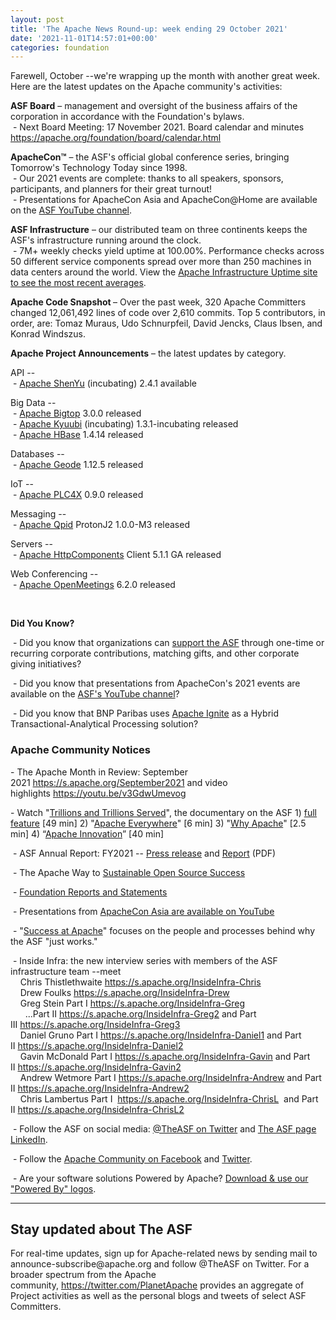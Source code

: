 ```yaml
---
layout: post
title: 'The Apache News Round-up: week ending 29 October 2021'
date: '2021-11-01T14:57:01+00:00'
categories: foundation
---
```

<p></p><p></p><p></p><p></p><p></p><p></p><p></p><p></p><p></p><p></p><p></p><p></p><p></p><p></p><p></p><p></p><p></p><p></p><p></p><p>Farewell, October --we're wrapping up the month with another great week. Here are the latest updates on the Apache
 community's activities:</p><span style="font-weight: 700;">ASF Board</span>&nbsp;– management and oversight of the business affairs of the corporation in accordance with the Foundation's bylaws.<br>&nbsp;- Next Board Meeting: 17 November 2021. Board calendar and minutes <a href="https://apache.org/foundation/board/calendar.html" target="_blank">https://apache.org/foundation/board/calendar.html</a><p></p><p><span style="font-weight: 700;">ApacheCon™</span>&nbsp;–
 the ASF's official global conference series, bringing Tomorrow's 
Technology Today since 1998. <br>&nbsp;- Our 2021 events are complete: thanks to all speakers, sponsors, participants, and planners for their great turnout! <br>&nbsp;- Presentations for ApacheCon Asia and ApacheCon@Home are available on the <a href="https://www.youtube.com/c/TheApacheFoundation/" target="_blank">ASF YouTube channel</a>.</p><p><span style="font-weight: 700;">ASF Infrastructure</span>&nbsp;– our distributed team on three continents keeps the ASF's infrastructure running around the clock.<br>&nbsp;-
 7M+ weekly checks yield uptime at 100.00%. Performance checks across 50 
different service components spread over more than 250 machines in data 
centers around the world. View the <a href="http://www.apache.org/uptime/" target="_blank">Apache Infrastructure Uptime site to see the most recent averages</a>.<br></p><p><span style="font-weight: 700;">Apache Code Snapshot&nbsp;</span>–
 Over the past week, 320 Apache Committers changed 12,061,492 lines of 
code over 2,610 commits. Top 5 contributors, in order, are: Tomaz Muraus, Udo Schnurpfeil, David Jencks, Claus Ibsen, and Konrad Windszus. &nbsp; <span style="font-weight: 700;"></span></p><p><span style="font-weight: 700;">Apache Project Announcements</span>&nbsp;– the latest updates by category.</p><p>API --<br>&nbsp;- <a href="https://shenyu.apache.org/" target="_blank">Apache ShenYu</a> (incubating) 2.4.1 available<br></p><p>Big Data --<br>&nbsp;- <a href="https://bigtop.apache.org/" target="_blank">Apache </a><span class="il"><a href="https://bigtop.apache.org/" target="_blank">Bigtop</a></span> 3.0.0 released <br>&nbsp;- <a href="https://kyuubi.apache.org/" target="_blank">Apache Kyuubi</a> (incubating) 1.3.1-incubating released<br>&nbsp;- <a href="https://hbase.apache.org/" target="_blank">Apache </a><span class="il"><a href="https://hbase.apache.org/" target="_blank">HBase</a></span> 1.4.14 released <br></p><p></p>Databases --<br>&nbsp;- <a href="http://geode.apache.org/" target="_blank">Apache </a><span class="il"><a href="http://geode.apache.org/" target="_blank">Geode</a></span> 1.12.5 released <a href="http://geode.apache.org/" rel="noreferrer" target="_blank" data-saferedirecturl="https://www.google.com/url?q=http://geode.apache.org/&amp;source=gmail&amp;ust=1635610134900000&amp;usg=AFQjCNHrELPkLumbxl-_dguF-CWm6W5xSA"></a><p></p><p>IoT --<br>&nbsp;- <a href="https://plc4x.apache.org/" target="_blank">Apache </a><span class="il"><a href="https://plc4x.apache.org/" target="_blank">PLC4X</a></span> 0.9.0 released<br>
</p><p></p><p></p>Messaging --<br>&nbsp;- <a href="https://qpid.apache.org/" target="_blank">Apache Qpid</a> <span class="il">ProtonJ2</span> 1.0.0-M3 released&nbsp;
<p></p>Servers --<br>&nbsp;- <a href="https://hc.apache.org/" target="_blank">Apache </a><span class="il"><a href="https://hc.apache.org/" target="_blank">HttpComponents</a></span> Client 5.1.1 GA released<p></p><p>Web Conferencing --<br>&nbsp;- <a href="https://openmeetings.apache.org/" target="_blank">Apache </a><span class="il"><a href="https://openmeetings.apache.org/" target="_blank">OpenMeetings</a></span> 6.2.0 released <br></p><p><br></p><p></p><p><span style="font-weight: 700;">Did You Know?</span><br></p><p>&nbsp;- Did you know that organizations can <a href="https://apache.org/foundation/contributing" target="_blank">support the ASF</a> through one-time or 
recurring corporate contributions, matching gifts, and other corporate 
giving initiatives?&nbsp;</p><p>&nbsp;- Did you know that presentations from ApacheCon's 2021 events are available on the <a href="https://www.youtube.com/c/TheApacheFoundation/playlists" target="_blank">ASF's YouTube channel</a>?&nbsp; <br></p><p>&nbsp;- Did you know that BNP Paribas uses <a href="http://ignite.apache.org/" target="_blank">Apache Ignite</a> as a Hybrid Transactional-Analytical Processing solution? <br></p>

<h3>Apache Community Notices</h3>

<p>- The Apache Month in Review: September 2021&nbsp;<a href="https://s.apache.org/September2021" target="_blank">https://s.apache.org/September2021</a>&nbsp;and video highlights&nbsp;<a href="https://youtu.be/v3GdwUmevog" target="_blank">https://youtu.be/v3GdwUmevog</a></p><p>- Watch "<a href="https://www.youtube.com/watch?v=JUt2nb0mgwg" target="_blank">Trillions and Trillions Served</a>", the documentary on the ASF 1) <a href="https://www.youtube.com/watch?v=JUt2nb0mgwg" target="_blank">full feature</a> [49 min] 2) "<a href="https://www.youtube.com/watch?v=nXtIti9jMFI" target="_blank">Apache Everywhere</a>" [6 min] 3) "<a href="https://www.youtube.com/watch?v=YM5dLvNatRs" target="_blank">Why Apache</a>" [2.5 min] 4)&nbsp;“<a href="https://www.youtube.com/watch?v=qkvqJaX4S50" target="_blank">Apache Innovation</a>” [40 min]&nbsp;<br></p><p>&nbsp;- ASF Annual Report: FY2021 -- <a href="https://blogs.apache.org/foundation/entry/the-apache-software-foundation-announces78" target="_blank">Press release</a>&nbsp;and&nbsp;<a href="https://www.apache.org/foundation/docs/FY2021AnnualReport.pdf" target="_blank" style="background-color: rgb(255, 255, 255);">Report</a>&nbsp;(PDF)</p><p>&nbsp;- The Apache Way to <a href="https://s.apache.org/GhnI" target="_blank">Sustainable Open Source Success</a>&nbsp;</p><p>&nbsp;- <a href="http://www.apache.org/foundation/reports.html" target="_blank">Foundation Reports and Statements</a><br></p><p>&nbsp;- Presentations from <a href="https://www.youtube.com/c/TheApacheFoundation/playlists?app=desktop&amp;view=50&amp;sort=dd&amp;shelf_id=2" target="_blank">ApacheCon Asia are available on YouTube</a></p><p>&nbsp;- "<a href="https://blogs.apache.org/foundation/category/SuccessAtApache" target="_blank">Success at Apache</a>" focuses on the people and processes behind why the ASF "just works."&nbsp;<br></p><div><p>&nbsp;- Inside Infra: the new interview series with members of the ASF infrastructure team --meet&nbsp;<br>&nbsp; &nbsp; Chris Thistlethwaite&nbsp;<a href="https://s.apache.org/InsideInfra-Chris" target="_blank">https://s.apache.org/InsideInfra-Chris</a><br>&nbsp; &nbsp; Drew Foulks&nbsp;<a href="https://s.apache.org/InsideInfra-Drew" rel="noreferrer" target="_blank" data-saferedirecturl="https://www.google.com/url?q=https://s.apache.org/InsideInfra-Drew&amp;source=gmail&amp;ust=1588339104628000&amp;usg=AFQjCNF9dVEn48pV7o9HBG14sP9uprU8Xw">https://s.apache.org/InsideInf<wbr>ra-Drew</a><br>&nbsp; &nbsp; Greg Stein Part I&nbsp;<a href="https://s.apache.org/InsideInfra-Greg" target="_blank">https://s.apache.org/InsideInfra-Greg</a><br>&nbsp; &nbsp; &nbsp; ...Part II&nbsp;<a href="https://s.apache.org/InsideInfra-Greg2" target="_blank">https://s.apache.org/InsideInfra-Greg2</a>&nbsp;and Part III&nbsp;<a href="https://s.apache.org/InsideInfra-Greg3" target="_blank">https://s.apache.org/InsideInfra-Greg3</a><br>&nbsp; &nbsp; Daniel Gruno Part I&nbsp;<a href="https://s.apache.org/InsideInfra-Daniel1" target="_blank">https://s.apache.org/InsideInfra-Daniel1</a>&nbsp;and Part II&nbsp;<a href="https://s.apache.org/InsideInfra-Daniel2" target="_blank">https://s.apache.org/InsideInfra-Daniel2</a><br>&nbsp;&nbsp;&nbsp; Gavin McDonald Part I&nbsp;<a href="https://s.apache.org/InsideInfra-Gavin" target="_blank">https://s.apache.org/InsideInfra-Gavin</a>&nbsp;and Part II&nbsp;<a href="https://s.apache.org/InsideInfra-Gavin2" target="_blank">https://s.apache.org/InsideInfra-Gavin2</a><br>&nbsp;&nbsp;&nbsp; Andrew Wetmore Part I&nbsp;<a href="https://s.apache.org/InsideInfra-Andrew" target="_blank">https://s.apache.org/InsideInfra-Andrew</a>&nbsp;and Part II&nbsp;<a href="https://s.apache.org/InsideInfra-Andrew2" target="_blank">https://s.apache.org/InsideInfra-Andrew2</a><br>&nbsp; &nbsp; Chris Lambertus Part I&nbsp;&nbsp;<a href="https://s.apache.org/InsideInfra-ChrisL" target="_blank">https://s.apache.org/InsideInfra-ChrisL</a>&nbsp; and Part II&nbsp;<a href="https://s.apache.org/InsideInfra-ChrisL2" target="_blank">https://s.apache.org/InsideInfra-ChrisL2</a></p></div><div><p>&nbsp;- Follow the ASF on social media: <a href="https://twitter.com/TheASF" target="_blank">@TheASF on Twitter</a>&nbsp;and <a href="https://www.linkedin.com/company/the-apache-software-foundation" target="_blank">The ASF page LinkedIn</a>.&nbsp;<br></p><p>&nbsp;- Follow the <a href="https://www.facebook.com/ApacheSoftwareFoundation/" target="_blank">Apache Community on Facebook</a>&nbsp;and <a href="https://twitter.com/ApacheCommunity" target="_blank">Twitter</a>.&nbsp;</p></div><div>&nbsp;- Are your software solutions Powered by Apache? <a href="http://www.apache.org/foundation/press/kit/#poweredby" target="_blank">Download &amp; use our "Powered By" logos</a>.<br></div><p><span class="LrzXr"></span><span class="LrzXr"></span></p><div><hr>
<h2>Stay updated about The ASF</h2>
<p>For real-time updates, sign up for Apache-related news by sending 
mail to announce-subscribe@apache.org and follow @TheASF on Twitter. For
 a broader spectrum from the Apache community,&nbsp;<a href="https://twitter.com/PlanetApache">https://twitter.com/PlanetApache</a>&nbsp;provides an aggregate of Project activities as well as the personal blogs and tweets of select ASF Committers.</p></div><p><br></p><p></p><p></p><p></p><p></p><p></p><p></p><p></p><p></p><p></p><p><br></p><p></p><p></p><p></p><p></p><p></p><p></p><p></p><p></p><p></p><p></p><p></p><p></p><p></p>
